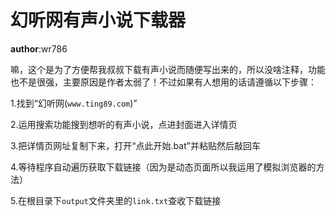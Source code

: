 # 幻听网有声小说下载器
__author__:wr786

嘛，这个是为了方便帮我叔叔下载有声小说而随便写出来的，所以没啥注释，功能也不是很强，主要原因是作者太弱了！不过如果有人想用的话请遵循以下步骤：

1.找到“幻听网(`www.ting89.com`)”

2.运用搜索功能搜到想听的有声小说，点进封面进入详情页

3.把详情页网址复制下来，打开“点此开始.bat”并粘贴然后敲回车

4.等待程序自动遍历获取下载链接（因为是动态页面所以我运用了模拟浏览器的方法）

5.在根目录下`output`文件夹里的`link.txt`查收下载链接

